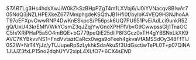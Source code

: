 $START$Lg3Hs4hdsXwJiW0kZkSzBHpPZgT4m1LXVbj6/iJ0iYVNacqv8BIwAr705NdQ3jNZLHPEXkeZ677MmphgdeKSQthJB1Hfi0f/bylbK4VEQ9H3NJhoAAT97oEFXpvOwwRNP4DwKnESkpcS/P56psk6UQ7PU951PvEiAdLci9unkR5ZgQ/UxU43krEMfVWkYOsmZ3qJZqjYv/GnoXPHFfVbvG9CwwpssGIj1TnaOCC5h/XRiPHaP5a5O4mBQE+bG779peQiE25dliP8f3Gcz0xTH4gYBSNxLkXK9AVC7KYBkvvNS1+FndVvtaztCaRcx0wga9oFeeh4gkvaVfAMSSdOy348FfTlJ0S2W+NrT4YjJz/yTUJupeRpSzLykhkSdaAkuSf3UdGsctiwTePL0T+p07QiNA1JUJZ3fxLP15no2dqhUYV2xipL4XLfO7+6CX4s$END$